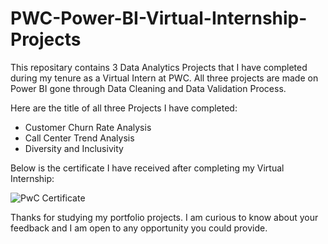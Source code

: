 # PWC-Power-BI-Virtual-Internship-Projects

This repositary contains 3 Data Analytics Projects that I have completed during my tenure as a Virtual Intern at PWC. All three projects are made on Power BI gone through Data Cleaning and Data Validation Process. 

Here are the title of all three Projects I have completed:
- Customer Churn Rate Analysis
- Call Center Trend Analysis
- Diversity and Inclusivity

Below is the certificate I have received after completing my Virtual Internship: 

![PwC Certificate](https://github.com/Ankush-Verma-2807/PWC-Power-BI-Virtual-Internship-Projects/assets/155877268/6d054cc9-8138-4a27-99eb-1c088c24f06a)

Thanks for studying my portfolio projects. I am curious to know about your feedback and I am open to any opportunity you could provide. 